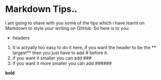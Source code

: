 # Markdown Tips..
I am going to share with you some of the tips which i have learnt on Markdown to style your writing on GitHub. So here is to you:
* headers
1. It is actyally too easy to do it here, if you want the header to be the ** largest** then you just have to add # before it. 
2. if you want it smaller you can add ###
3. if you want it more smaller you can add ######

**bold**
